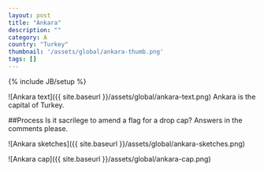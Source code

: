 ```yaml
---
layout: post
title: "Ankara"
description: ""
category: A
country: "Turkey"
thumbnail: '/assets/global/ankara-thumb.png'
tags: []
---
```

{% include JB/setup %}

![Ankara text]({{ site.baseurl }}/assets/global/ankara-text.png)
Ankara is the capital of Turkey.

##Process
Is it sacrilege to amend a flag for a drop cap? Answers in the comments please.

![Ankara sketches]({{ site.baseurl }}/assets/global/ankara-sketches.png)

![Ankara cap]({{ site.baseurl }}/assets/global/ankara-cap.png)
